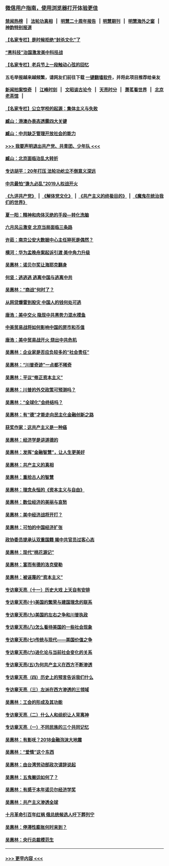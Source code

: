 ### [微信用户指南，使用浏览器打开体验更佳](https://github.com/gfw-breaker/banned-news1/blob/master/indexes/wechat-guide.md?t=0)
#### [禁闻热榜](热点新闻.md?t=0)  &nbsp;&nbsp;|&nbsp;&nbsp; [法轮功真相](https://github.com/gfw-breaker/truth/blob/master/README.md?t=0) &nbsp;&nbsp;|&nbsp;&nbsp; [明慧二十周年报告](https://github.com/gfw-breaker/mh-reports/blob/master/README.md?t=0) &nbsp;&nbsp;|&nbsp;&nbsp;[明慧期刊](https://github.com/gfw-breaker/mh-qikan) &nbsp;&nbsp;|&nbsp;&nbsp; [明慧海外之窗](https://github.com/gfw-breaker/mh-news/blob/master/README.md?t=0) &nbsp;&nbsp;|&nbsp;&nbsp; [神韵特别报道](https://github.com/gfw-breaker/mh-news/blob/master/shenyun.md?t=0)
#### [【名家专栏】是时候拒绝“封杀文化”了](../pages/nsc423/n11814093.md?t=02091155) 
#### [“黑科技”治国激发美中科技战](../pages/nsc423/n11638056.md?t=02091155) 
#### [【名家专栏】老兵节上一段触动心弦的回忆](../pages/nsc423/n11646016.md?t=02091155) 
#### 五毛举报越来越频繁，请网友们前往下载 [一键翻墙软件](https://github.com/gfw-breaker/ssr-accounts)，并将此项目推荐给亲友
#### [新闻拍案惊奇](https://github.com/gfw-breaker/banned-news1/blob/master/pages/link4.md) &nbsp;&nbsp;|&nbsp;&nbsp; [江峰时刻](https://github.com/gfw-breaker/banned-news1/blob/master/pages/link4.md) &nbsp;&nbsp;|&nbsp;&nbsp; [文昭谈古论今](https://github.com/gfw-breaker/banned-news1/blob/master/pages/link4.md) &nbsp;&nbsp;|&nbsp;&nbsp; [天亮时分](https://github.com/gfw-breaker/banned-news1/blob/master/pages/link4.md) &nbsp;&nbsp;|&nbsp;&nbsp; [萧茗看世界](https://github.com/gfw-breaker/banned-news1/blob/master/pages/link4.md) &nbsp;&nbsp;|&nbsp;&nbsp; [北京老茶馆](https://github.com/gfw-breaker/banned-news1/blob/master/pages/link4.md) &nbsp;&nbsp;|&nbsp;&nbsp; 
#### [【名家专栏】公立学校的起源：集体主义与失败](../pages/nsc423/n11601833.md?t=02091155) 
#### [臧山：港澳办表态透露四大关键](../pages/nsc423/n11421628.md?t=02091155) 
#### [臧山：中共缺乏管理开放社会的能力](../pages/nsc423/n11407457.md?t=02091155) 
#### [>>> 我要声明退出共产党、共青团、少年队 <<<](https://github.com/begood0513/goodnews/blob/master/quit/letter.md) 
#### [臧山：北京面临治乱大转折](../pages/nsc423/n11406895.md?t=02091155) 
#### [专访胡平：20年打压 法轮功屹立不倒意义深远](../pages/nsc423/n11398800.md?t=02091155) 
#### [中共最怕“逢九必乱”2019人权战开火](../pages/nsc423/n11385248.md?t=02091155) 
#### [《九评共产党》](https://github.com/begood0513/9ping.md/blob/master/README.md) &nbsp;|&nbsp; [《解体党文化》](../../../../jtdwh.md/blob/master/README.md)  &nbsp;|&nbsp; [《共产主义的终极目的》](../../../../gczydzjmd.md/blob/master/README.md) &nbsp;|&nbsp; [《魔鬼在统治我们的世界》](../../../../mgztzwmdsj.md/blob/master/README.md) 
#### [夏一阳：精神和肉体灭绝的手段—转化洗脑](../pages/nsc423/n11368250.md?t=02091155) 
#### [六月风云激变 北京当局面临三条路](../pages/nsc423/n11313668.md?t=02091155) 
#### [许茹：南京公安大数据中心主任猝死是偶然？](../pages/nsc423/n11064744.md?t=02091155) 
#### [横河：华为孟晚舟案起诉引渡 美中角力升级](../pages/nsc423/n11027230.md?t=02091155) 
#### [吴惠林：诺贝尔奖让海耶克翻身](../pages/nsc423/n10890049.md?t=02091155) 
#### [何坚：逃逃逃 逃离中国与逃离中共](../pages/nsc423/n10592891.md?t=02091155) 
#### [吴惠林：“商战”何时了？](../pages/nsc423/n10573558.md?t=02091155) 
#### [从网贷爆雷到股灾 中国人的钱何处可逃](../pages/nsc423/n10572800.md?t=02091155) 
#### [唐浩：美中交火 隐现中共黑势力混水摸鱼](../pages/nsc423/n10544040.md?t=02091155) 
#### [中美贸易战将如何影响中国的房市和币值](../pages/nsc423/n10543697.md?t=02091155) 
#### [唐浩：美中贸易战开火 烧出中共危机](../pages/nsc423/n10540126.md?t=02091155) 
#### [吴惠林：企业家是否应负较多的“社会责任”](../pages/nsc423/n10535022.md?t=02091155) 
#### [吴惠林：“川普奇迹”一点都不稀奇](../pages/nsc423/n10512808.md?t=02091155) 
#### [吴惠林：平议“修正资本主义”](../pages/nsc423/n10495724.md?t=02091155) 
#### [吴惠林：川普的外交政策可预测吗？](../pages/nsc423/n10462387.md?t=02091155) 
#### [吴惠林：“全球化”会终结吗？](../pages/nsc423/n10452838.md?t=02091155) 
#### [吴惠林：有“德”才能走向民主化金融创新之路](../pages/nsc423/n10432292.md?t=02091155) 
#### [获奖作家：这共产主义是一种癌](../pages/nsc423/n10431541.md?t=02091155) 
#### [吴惠林：经济学是讲道德的](../pages/nsc423/n10398014.md?t=02091155) 
#### [吴惠林：发挥“金融智慧”，让人生更美好](../pages/nsc423/n10375019.md?t=02091155) 
#### [吴惠林：共产主义的真相](../pages/nsc423/n10351394.md?t=02091155) 
#### [吴惠林：重拾古人的智慧](../pages/nsc423/n10337691.md?t=02091155) 
#### [吴惠林：理念永恒的《资本主义与自由》](../pages/nsc423/n10316274.md?t=02091155) 
#### [吴惠林：数位经济的美丽与哀愁](../pages/nsc423/n10292946.md?t=02091155) 
#### [吴惠林：美中经济战将开打？](../pages/nsc423/n10258825.md?t=02091155) 
#### [吴惠林：可怕的中国经济扩张](../pages/nsc423/n10219147.md?t=02091155) 
#### [政协委员提承认双重国籍 揭中共官员过客心态](../pages/nsc423/n10208809.md?t=02091155) 
#### [吴惠林：现代“桃花源记”](../pages/nsc423/n10185234.md?t=02091155) 
#### [吴惠林：富而有德的洛克斐勒](../pages/nsc423/n10142264.md?t=02091155) 
#### [吴惠林：被诬蔑的“资本主义”](../pages/nsc423/n10124816.md?t=02091155) 
#### [专访章天亮（十一）历史大戏 上天自有安排](../pages/nsc423/n10094905.md?t=02091155) 
#### [专访章天亮(十)美国的繁荣与建国理念的联系](../pages/nsc423/n10094899.md?t=02091155) 
#### [专访章天亮(九)美国的左右之争和川普执政](../pages/nsc423/n10094889.md?t=02091155) 
#### [专访章天亮(八)怎么看待美国的一些社会现象](../pages/nsc423/n10094857.md?t=02091155) 
#### [专访章天亮(七)传统与现代——美国价值之争](../pages/nsc423/n10093140.md?t=02091155) 
#### [专访章天亮(六)进化论与当前社会变化的关系](../pages/nsc423/n10092036.md?t=02091155) 
#### [专访章天亮(五)为何共产主义在西方不断渗透](../pages/nsc423/n10083620.md?t=02091155) 
#### [专访章天亮（四）历史上的预言告诉我们什么](../pages/nsc423/n10083606.md?t=02091155) 
#### [专访章天亮（三）左派在西方渗透的三领域](../pages/nsc423/n10081115.md?t=02091155) 
#### [吴惠林：工会的形成及其功能](../pages/nsc423/n10080633.md?t=02091155) 
#### [专访章天亮（二）什么人和组织让人背离神](../pages/nsc423/n10076637.md?t=02091155) 
#### [专访章天亮（一）不同民族的三个共同记忆](../pages/nsc423/n10074188.md?t=02091155) 
#### [吴惠林：有影呒？2018金融泡沫大地震](../pages/nsc423/n10040534.md?t=02091155) 
#### [吴惠林：“爱情”这个东西](../pages/nsc423/n10019423.md?t=02091155) 
#### [吴惠林：由台湾劳动部政次请辞说起](../pages/nsc423/n9979679.md?t=02091155) 
#### [吴惠林：五鬼搬运如何了？](../pages/nsc423/n9925338.md?t=02091155) 
#### [吴惠林：有感于本年诺贝尔经济学奖](../pages/nsc423/n9871883.md?t=02091155) 
#### [吴惠林：共产主义渗透全球](../pages/nsc423/n9812748.md?t=02091155) 
#### [十月革命引百年红祸 俄总统候选人吁下葬列宁](../pages/nsc423/n9810182.md?t=02091155) 
#### [吴惠林：停滞性膨胀何时来到？](../pages/nsc423/n9764136.md?t=02091155) 
#### [吴惠林：央行总裁模范生](../pages/nsc423/n9728134.md?t=02091155) 

----
#### [ >>> 更早内容 <<< ](../indexes/nsc423-earlier.md)
